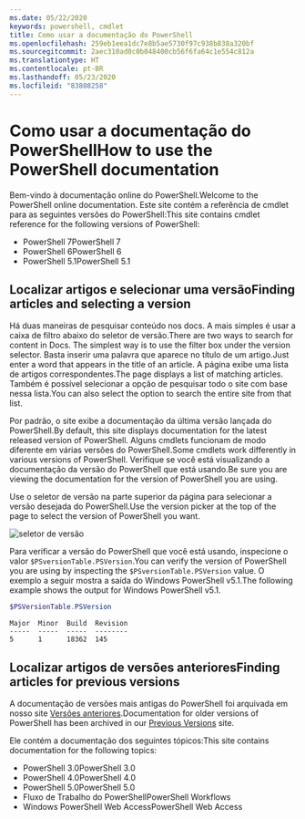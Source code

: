 ```yaml
---
ms.date: 05/22/2020
keywords: powershell, cmdlet
title: Como usar a documentação do PowerShell
ms.openlocfilehash: 259eb1eea1dc7e8b5ae5730f97c938b838a320bf
ms.sourcegitcommit: 2aec310ad0c0b048400cb56f6fa64c1e554c812a
ms.translationtype: HT
ms.contentlocale: pt-BR
ms.lasthandoff: 05/23/2020
ms.locfileid: "83808258"
---
```

# <a name="how-to-use-the-powershell-documentation"></a><span data-ttu-id="3b175-103">Como usar a documentação do PowerShell</span><span class="sxs-lookup"><span data-stu-id="3b175-103">How to use the PowerShell documentation</span></span>

<span data-ttu-id="3b175-104">Bem-vindo à documentação online do PowerShell.</span><span class="sxs-lookup"><span data-stu-id="3b175-104">Welcome to the PowerShell online documentation.</span></span> <span data-ttu-id="3b175-105">Este site contém a referência de cmdlet para as seguintes versões do PowerShell:</span><span class="sxs-lookup"><span data-stu-id="3b175-105">This site contains cmdlet reference for the following versions of PowerShell:</span></span>

- <span data-ttu-id="3b175-106">PowerShell 7</span><span class="sxs-lookup"><span data-stu-id="3b175-106">PowerShell 7</span></span>
- <span data-ttu-id="3b175-107">PowerShell 6</span><span class="sxs-lookup"><span data-stu-id="3b175-107">PowerShell 6</span></span>
- <span data-ttu-id="3b175-108">PowerShell 5.1</span><span class="sxs-lookup"><span data-stu-id="3b175-108">PowerShell 5.1</span></span>

## <a name="finding-articles-and-selecting-a-version"></a><span data-ttu-id="3b175-109">Localizar artigos e selecionar uma versão</span><span class="sxs-lookup"><span data-stu-id="3b175-109">Finding articles and selecting a version</span></span>

<span data-ttu-id="3b175-110">Há duas maneiras de pesquisar conteúdo nos docs. A mais simples é usar a caixa de filtro abaixo do seletor de versão.</span><span class="sxs-lookup"><span data-stu-id="3b175-110">There are two ways to search for content in Docs. The simplest way is to use the filter box under the version selector.</span></span> <span data-ttu-id="3b175-111">Basta inserir uma palavra que aparece no título de um artigo.</span><span class="sxs-lookup"><span data-stu-id="3b175-111">Just enter a word that appears in the title of an article.</span></span> <span data-ttu-id="3b175-112">A página exibe uma lista de artigos correspondentes.</span><span class="sxs-lookup"><span data-stu-id="3b175-112">The page displays a list of matching articles.</span></span> <span data-ttu-id="3b175-113">Também é possível selecionar a opção de pesquisar todo o site com base nessa lista.</span><span class="sxs-lookup"><span data-stu-id="3b175-113">You can also select the option to search the entire site from that list.</span></span>

<span data-ttu-id="3b175-114">Por padrão, o site exibe a documentação da última versão lançada do PowerShell.</span><span class="sxs-lookup"><span data-stu-id="3b175-114">By default, this site displays documentation for the latest released version of PowerShell.</span></span> <span data-ttu-id="3b175-115">Alguns cmdlets funcionam de modo diferente em várias versões do PowerShell.</span><span class="sxs-lookup"><span data-stu-id="3b175-115">Some cmdlets work differently in various versions of PowerShell.</span></span> <span data-ttu-id="3b175-116">Verifique se você está visualizando a documentação da versão do PowerShell que está usando.</span><span class="sxs-lookup"><span data-stu-id="3b175-116">Be sure you are viewing the documentation for the version of PowerShell you are using.</span></span>

<span data-ttu-id="3b175-117">Use o seletor de versão na parte superior da página para selecionar a versão desejada do PowerShell.</span><span class="sxs-lookup"><span data-stu-id="3b175-117">Use the version picker at the top of the page to select the version of PowerShell you want.</span></span>

![seletor de versão](media/how-to-use-docs/version-search.gif)

<span data-ttu-id="3b175-119">Para verificar a versão do PowerShell que você está usando, inspecione o valor `$PSversionTable.PSVersion`.</span><span class="sxs-lookup"><span data-stu-id="3b175-119">You can verify the version of PowerShell you are using by inspecting the `$PSversionTable.PSVersion` value.</span></span> <span data-ttu-id="3b175-120">O exemplo a seguir mostra a saída do Windows PowerShell v5.1.</span><span class="sxs-lookup"><span data-stu-id="3b175-120">The following example shows the output for Windows PowerShell v5.1.</span></span>

```powershell
$PSVersionTable.PSVersion
```

```Output
Major  Minor  Build  Revision
-----  -----  -----  --------
5      1      18362  145
```

## <a name="finding-articles-for-previous-versions"></a><span data-ttu-id="3b175-121">Localizar artigos de versões anteriores</span><span class="sxs-lookup"><span data-stu-id="3b175-121">Finding articles for previous versions</span></span>

<span data-ttu-id="3b175-122">A documentação de versões mais antigas do PowerShell foi arquivada em nosso site [Versões anteriores](https://aka.ms/PSLegacyDocs).</span><span class="sxs-lookup"><span data-stu-id="3b175-122">Documentation for older versions of PowerShell has been archived in our [Previous Versions](https://aka.ms/PSLegacyDocs) site.</span></span>

<span data-ttu-id="3b175-123">Ele contém a documentação dos seguintes tópicos:</span><span class="sxs-lookup"><span data-stu-id="3b175-123">This site contains documentation for the following topics:</span></span>

- <span data-ttu-id="3b175-124">PowerShell 3.0</span><span class="sxs-lookup"><span data-stu-id="3b175-124">PowerShell 3.0</span></span>
- <span data-ttu-id="3b175-125">PowerShell 4.0</span><span class="sxs-lookup"><span data-stu-id="3b175-125">PowerShell 4.0</span></span>
- <span data-ttu-id="3b175-126">PowerShell 5.0</span><span class="sxs-lookup"><span data-stu-id="3b175-126">PowerShell 5.0</span></span>
- <span data-ttu-id="3b175-127">Fluxo de Trabalho do PowerShell</span><span class="sxs-lookup"><span data-stu-id="3b175-127">PowerShell Workflows</span></span>
- <span data-ttu-id="3b175-128">Windows PowerShell Web Access</span><span class="sxs-lookup"><span data-stu-id="3b175-128">PowerShell Web Access</span></span>
